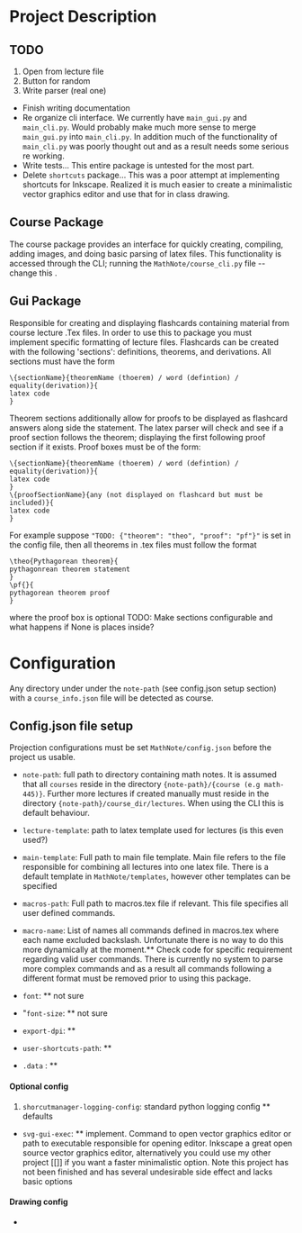 # Project Description

## TODO
1. Open from lecture file
1. Button for random
1. Write parser (real one)


- Finish writing documentation
- Re organize cli interface. We currently have `main_gui.py` and `main_cli.py`.
  Would probably make much more sense to merge `main_gui.py` into `main_cli.py`.
  In addition much of the functionality of `main_cli.py` was poorly thought out
  and as a result needs some serious re working.
- Write tests... This entire package is untested for the most part.
- Delete `shortcuts` package... This was a poor attempt at implementing
  shortcuts for Inkscape. Realized it is much easier to create a minimalistic
  vector graphics editor and use that for in class drawing.

## Course Package
The course package provides an interface for quickly creating, compiling, adding images,
and doing basic parsing of latex files. This functionality is accessed through the CLI;
running the `MathNote/course_cli.py` file --change this . 

## Gui Package
Responsible for creating and displaying flashcards containing material from course
lecture .Tex files. In order to use this to package you must implement specific formatting of
lecture files. Flashcards can be created with the following 'sections':
definitions, theorems, and derivations. All sections must have the form
```
\{sectionName}{theoremName (thoerem) / word (defintion) / equality(derivation)}{
latex code
}
```
Theorem sections additionally allow for proofs to be displayed as flashcard
answers along side the statement. The latex parser will check and
see if a proof section follows the theorem; displaying the first following
proof section if it exists. Proof boxes must be of the form:
```
\{sectionName}{theoremName (thoerem) / word (defintion) / equality(derivation)}{
latex code
}
\{proofSectionName}{any (not displayed on flashcard but must be included)}{
latex code
}
```
For example suppose `"TODO: {"theorem": "theo", "proof": "pf"}"` is set in the
config file, then all theorems in .tex files must follow the format
```
\theo{Pythagorean theorem}{
pythagonrean theorem statement
}
\pf{}{
pythagorean theorem proof
}
```
where the proof box is optional
TODO: Make sections configurable and what happens if None is places inside?



# Configuration
Any directory under under the `note-path` (see config.json setup section) with a 
`course_info.json` file will be detected as course.

## Config.json file setup
Projection configurations must be set `MathNote/config.json` before the project
us usable. 
- `note-path`: full path to directory containing math notes. It is assumed that
   all `courses` reside in the directory `{note-path}/{course (e.g math-445)}`. 
   Further more lectures if created manually must reside in the directory
   `{note-path}/course_dir/lectures`. When using the CLI this is default
   behaviour.
- `lecture-template`: path to latex template used for lectures (is this even
  used?)

- `main-template`: Full path to main file template. Main file refers to the file
  responsible for combining all lectures into one latex file. There is a default
  template in `MathNote/templates`, however other templates can be specified
- `macros-path`: Full path to macros.tex file if relevant. This file specifies
  all user defined commands. 
- `macro-name`: List of names all commands defined in macros.tex where each name
  excluded backslash. Unfortunate there is no way to do this more dynamically at
  the moment.** Check code for specific requirement regarding valid user
  commands. There is currently no system to parse more complex commands and as a
  result all commands following a different format must be removed prior to
  using this package. 



- `font`: ** not sure
- "`font-size`: ** not sure
- `export-dpi`: **
- `user-shortcuts-path`: **
- `.data` : **

#### Optional config
1. `shorcutmanager-logging-config`: standard python logging config
** defaults
- `svg-gui-exec`: ** implement. Command to open vector graphics editor or path to executable responsible for opening editor.
Inkscape a great open source vector graphics editor, alternatively you could use
my other project [[]] if you want a faster minimalistic option. Note this
project has not been finished and has several undesirable side effect and lacks
basic options

#### Drawing config
- 
